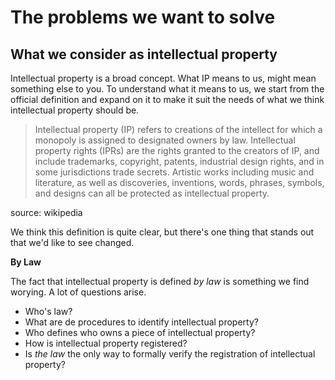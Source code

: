 # The problems we want to solve

## What we consider as intellectual property

Intellectual property is a broad concept. What IP means to us, might mean something else to you. To understand what it means to us, we start from the official definition and expand on it to make it suit the needs of what we think intellectual property should be. 

> Intellectual property (IP) refers to creations of the intellect for which a monopoly is assigned to designated owners by law. Intellectual property rights (IPRs) are the rights granted to the creators of IP, and include trademarks, copyright, patents, industrial design rights, and in some jurisdictions trade secrets. Artistic works including music and literature, as well as discoveries, inventions, words, phrases, symbols, and designs can all be protected as intellectual property.

source: wikipedia

We think this definition is quite clear, but there's one thing that stands out that we'd like to see changed. 

**By Law**

The fact that intellectual property is defined *by law* is something we find worying. A lot of questions arise. 

- Who's law?
- What are de procedures to identify intellectual property?
- Who defines who owns a piece of intellectual property? 
- How is intellectual property registered?
- Is *the law* the only way to formally verify the registration of intellectual property?

